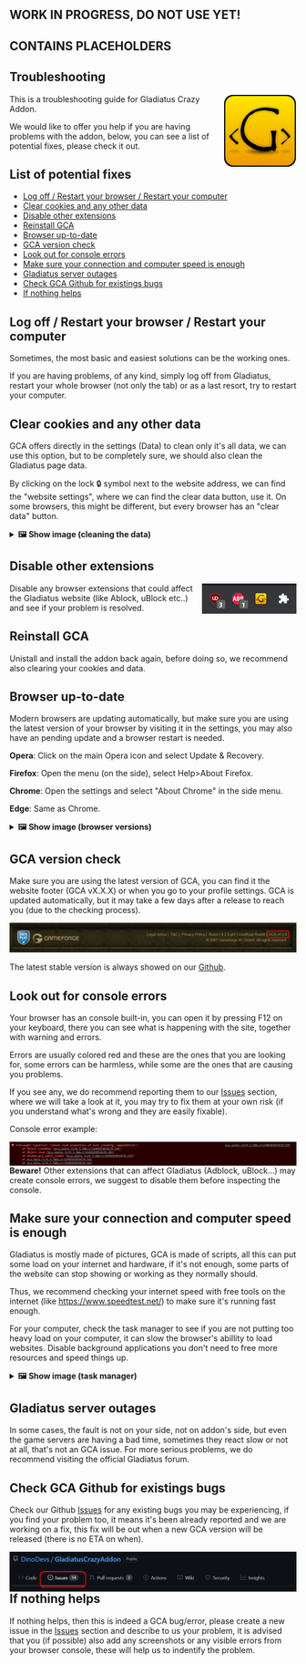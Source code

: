 ## WORK IN PROGRESS, DO NOT USE YET! ##
## CONTAINS PLACEHOLDERS ##

## Troubleshooting
<img src="/documentation/resources/icon_128.png" align="right"/>

This is a troubleshooting guide for Gladiatus Crazy Addon.

We would like to offer you help if you are having problems with the addon, below, you can see a list of potential fixes, please check it out.

## List of potential fixes
- [Log off / Restart your browser / Restart your computer](Troubleshooting.md#log-off-/-restart-your-browser-/-restart-your-computer)
- [Clear cookies and any other data](Troubleshooting.md#clear-cookies-and-any-other-data)
- [Disable other extensions](Troubleshooting.md#disable-other-extensions)
- [Reinstall GCA](Troubleshooting.md#reinstall-gca)
- [Browser up-to-date](Troubleshooting.md#browser-up-to-date)
- [GCA version check](Troubleshooting.md#gca-version-check)
- [Look out for console errors](Troubleshooting.md#look-out-for-console-errors)
- [Make sure your connection and computer speed is enough](Troubleshooting.md#make-sure-your-connection-and-computer-speed-is-enough)
- [Gladiatus server outages](Troubleshooting.md#gladiatus-server-outages)
- [Check GCA Github for existings bugs](Troubleshooting.md#check-gca-github-for-existings-bugs)
- [If nothing helps](Troubleshooting.md#if-nothing-helps)


## Log off / Restart your browser / Restart your computer

Sometimes, the most basic and easiest solutions can be the working ones.

If you are having problems, of any kind, simply log off from Gladiatus, restart your whole browser (not only the tab) or as a last resort, try to restart your computer.

## Clear cookies and any other data

GCA offers directly in the settings (Data) to clean only it's all data, we can use this option, but to be completely sure, we should also clean the Gladiatus page data.

By clicking on the lock 🔒 symbol next to the website address, we can find the "website settings", where we can find the clear data button, use it. On some browsers, this might be different, but every browser has an "clear data" button.



<details>
  <summary><b>🖼️ Show image (cleaning the data)</b></summary>
<img src="/documentation/resources/troubleshooting/cookies.PNG"/>
  
  or for GCA only:
  
<img src="/documentation/resources/troubleshooting/gca_data.PNG"/>
</details>
  
## Disable other extensions

<img src="/documentation/resources/troubleshooting/addons.PNG" align="right"/>
Disable any browser extensions that could affect the Gladiatus website (like Ablock, uBlock etc..) and see if your problem is resolved.


## Reinstall GCA

Unistall and install the addon back again, before doing so, we recommend also clearing your cookies and data.

## Browser up-to-date

Modern browsers are updating automatically, but make sure you are using the latest version of your browser by visiting it in the settings, you may also have an pending update and a browser restart is needed.

**Opera**: Click on the main Opera icon and select Update & Recovery.

**Firefox**: Open the menu (on the side), select Help>About Firefox.

**Chrome**: Open the settings and select "About Chrome" in the side menu.

**Edge**: Same as Chrome.

<details>
  <summary><b>🖼️ Show image (browser versions)</b></summary>
<img src="/documentation/resources/troubleshooting/browser_versions.png"/>
</details>

## GCA version check

Make sure you are using the latest version of GCA, you can find it the website footer (GCA vX.X.X) or when you go to your profile settings. GCA is updated automatically, but it may take a few days after a release to reach you (due to the checking process).

<img src="/documentation/resources/troubleshooting/gca_version.PNG"/>


The latest stable version is always showed on our <a href="https://github.com/DinoDevs/GladiatusCrazyAddon">Github</a>.

## Look out for console errors

Your browser has an console built-in, you can open it by pressing F12 on your keyboard, there you can see what is happening with the site, together with warning and errors. 

Errors are usually colored red and these are the ones that you are looking for, some errors can be harmless, while some are the ones that are causing you problems.

If you see any, we do recommend reporting them to our <a href="https://github.com/DinoDevs/GladiatusCrazyAddon/issues">Issues</a> section, where we will take a look at it, you may try to fix them at your own risk (if you understand what's wrong and they are easily fixable).

Console error example:

<img src="/documentation/resources/troubleshooting/error_example.PNG" align="right"/>


**Beware!** Other extensions that can affect Gladiatus (Adblock, uBlock...) may create console errors, we suggest to disable them before inspecting the console.

## Make sure your connection and computer speed is enough

Gladiatus is mostly made of pictures, GCA is made of scripts, all this can put some load on your internet and hardware, if it's not enough, some parts of the website can stop showing or working as they normally should.

Thus, we recommend checking your internet speed with free tools on the internet (like https://www.speedtest.net/) to make sure it's running fast enough.

For your computer, check the task manager to see if you are not putting too heavy load on your computer, it can slow the browser's abillity to load websites. Disable background applications you don't need to free more resources and speed things up.

<details>
  <summary><b>🖼️ Show image (task manager)</b></summary>
<img src="/documentation/resources/troubleshooting/taskmanager.PNG"/>
</details>

## Gladiatus server outages

In some cases, the fault is not on your side, not on addon's side, but even the game servers are having a bad time, sometimes they react slow or not at all, that's not an GCA issue. For more serious problems, we do recommend visiting the official Gladiatus forum.

## Check GCA Github for existings bugs
Check our Github <a href="https://github.com/DinoDevs/GladiatusCrazyAddon/issues">Issues</a> for any existing bugs you may be experiencing, if you find your problem too, it means it's been already reported and we are working on a fix, this fix will be out when a new GCA version will be released (there is no ETA on when).

<img src="/documentation/resources/troubleshooting/issues.PNG" align="right"/>

## If nothing helps
If nothing helps, then this is indeed a GCA bug/error, please create a new issue in the <a href="https://github.com/DinoDevs/GladiatusCrazyAddon/issues">Issues</a> section and describe to us your problem, it is advised that you (if possible) also add any screenshots or any visible errors from your browser console, these will help us to indentify the problem.
